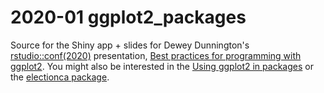 
# 2020-01 ggplot2_packages

Source for the Shiny app + slides for Dewey Dunnington's [rstudio::conf(2020)](https://rstudio.com/conference/) presentation, [Best practices for programming with ggplot2](https://fishandwhistle.net/slides/rstudioconf2020). You might also be interested in the [Using ggplot2 in packages](https://ggplot2.tidyverse.org/dev/articles/ggplot2-in-packages.html) or the [electionca package](https://paleolimbot.github.io/electionca).
